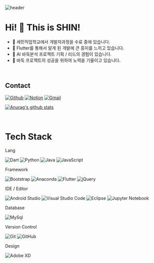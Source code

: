 ![header](https://capsule-render.vercel.app/api?type=waving&color=auto&height=300&section=header&text=SHIN's%20Code&fontSize=90&animation=fadeIn&fontAlignY=38&desc=Go%20Player%20Developer's%20Code%20Repository%20&descAlignY=51&descAlign=62)

 
 Hi! 👋 This is SHIN!
==============
<!--
**username/username** is a ✨ _special_ ✨ repository because its `README.md` (this file) appears on your GitHub profile.
--> 



- 🔭 세민직업학교에서 개발자과정을 수료 중에 있습니다.
- 👯 Flutter를 통해서 알게 된 개발에 큰 흥미를 느끼고 있습니다.
- 🌱 AI 바둑분석 프로젝트 기획 / 리드의 경험이 있습니다.
- 🤔 바둑 프로젝트의 성공을 위하여 노력을 기울이고 있습니다.

<br>

<h2>Contact</h2>

[![Github](https://img.shields.io/badge/-Github-000?style=for-the-badge&logo=Github&logoColor=white)](https://github.com/youyoung00)
[![Notion](https://img.shields.io/badge/-Notion-blue?style=for-the-badge&logo=Notion&logoColor=white)](https://factual-akubra-49f.notion.site/SHIN-s-Code-World-1b50a11359a545239e000dd0535933bd)
[![Gmail](https://img.shields.io/badge/-Gmail-c14438?style=for-the-badge&logo=Gmail&logoColor=white)](mailto:icdi880407@gmail.com)


[![Anurag's github stats](https://github-readme-stats.vercel.app/api?username=youyoung00)](https://github.com/youyoung00)  

<br>

Tech Stack
==============

Lang

![Dart](https://img.shields.io/badge/dart-0175C2?style=for-the-badge&logo=dart&logoColor=white)
![Python](https://img.shields.io/badge/python-3776AB?style=for-the-badge&logo=python&logoColor=ffdd54)
![Java](https://img.shields.io/badge/java-%23ED8B00.svg?style=for-the-badge&logo=java&logoColor=white)
![JavaScript](https://img.shields.io/badge/javascript-%23323330.svg?style=for-the-badge&logo=javascript&logoColor=%23F7DF1E)

Framework

![Bootstrap](https://img.shields.io/badge/Bootstrap-563D7C?style=for-the-badge&logo=bootstrap&logoColor=white)
![Anaconda](https://img.shields.io/badge/Anaconda-%2344A833.svg?style=for-the-badge&logo=anaconda&logoColor=white)
![Flutter](https://img.shields.io/badge/Flutter-%2302569B.svg?style=for-the-badge&logo=Flutter&logoColor=white)
![jQuery](https://img.shields.io/badge/jquery-%230769AD.svg?style=for-the-badge&logo=jquery&logoColor=white)


IDE / Editor

![Android Studio](https://img.shields.io/badge/Android%20Studio-3DDC84.svg?style=for-the-badge&logo=android-studio&logoColor=white)
![Visual Studio Code](https://img.shields.io/badge/Visual_Studio_Code-0078D4?style=for-the-badge&logo=visual%20studio%20code&logoColor=white)
![Eclipse](https://img.shields.io/badge/Eclipse-FE7A16.svg?style=for-the-badge&logo=Eclipse&logoColor=white)
![Jupyter Notebook](https://img.shields.io/badge/jupyter-%23FA0F00.svg?style=for-the-badge&logo=jupyter&logoColor=white)

Database

![MySql](https://img.shields.io/badge/MySQL-005C84?style=for-the-badge&logo=mysql&logoColor=white)

Version Control

![Git](https://img.shields.io/badge/git-%23F05033.svg?style=for-the-badge&logo=git&logoColor=white)
![GitHub](https://img.shields.io/badge/github-%23121011.svg?style=for-the-badge&logo=github&logoColor=white)

Design

![Adobe XD](https://img.shields.io/badge/Adobe%20XD-470137?style=for-the-badge&logo=Adobe%20XD&logoColor=#FF61F6)


